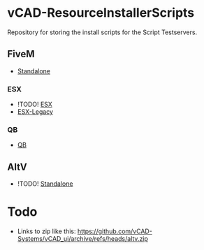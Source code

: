 # vCAD-ResourceInstallerScripts
Repository for storing the install scripts for the Script Testservers.

## FiveM
- [Standalone](https://github.com/Ffrankys/vCAD-ResourceInstallerScripts/blob/main/FiveM/Standalone/ResourceInstaller.sh)

### ESX
- !TODO! [ESX](https://github.com/Ffrankys/vCAD-ResourceInstallerScripts/blob/main/FiveM/ESX/ResourceInstaller.sh)
- [ESX-Legacy](https://github.com/Ffrankys/vCAD-ResourceInstallerScripts/blob/main/FiveM/ESX-Legacy/ResourceInstaller.sh)

### QB
- [QB](https://github.com/Ffrankys/vCAD-ResourceInstallerScripts/blob/main/FiveM/QB/ResourceInstaller.sh)

## AltV 
- !TODO! [Standalone](https://github.com/Ffrankys/vCAD-ResourceInstallerScripts/blob/main/AltV/Standalone/ResourceInstaller.sh)

# Todo
- Links to zip like this: https://github.com/vCAD-Systems/vCAD_ui/archive/refs/heads/altv.zip
